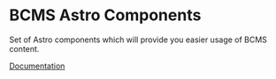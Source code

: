 # BCMS Astro Components

Set of Astro components which will provide you easier usage of BCMS content.

[Documentation](https://thebcms.com/docs/integrations/astro)

